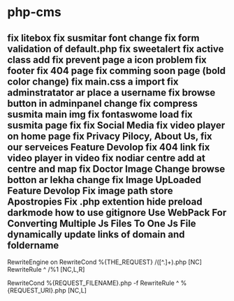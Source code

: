 # php-cms
fix litebox
fix susmitar font change
fix form validation of default.php 
fix sweetalert
fix active class add
fix prevent  page a icon problem
fix footer 
fix 404 page
fix comming soon page (bold color change)
fix main.css a import
fix adminstratator ar place a username
fix browse button in adminpanel change
fix compress susmita  main img
fix fontaswome load
fix susmita page fix
fix Social Media 
fix video player on home page 
fix Privacy Pilocy, About Us,
fix our serveices Feature Devolop
fix 404 link 
fix video player in video
fix nodiar centre add at centre and map
fix Doctor Image Change
browse botton ar lekha change
fix Image UpLoaded Feature Devolop
Fix image path store
Apostropies Fix
.php extention hide 
preload
darkmode
how to use gitignore
Use WebPack For Converting Multiple Js Files To One Js File 
dynamically update links of domain and foldername
--------------------------------------------
RewriteEngine on
RewriteCond %{THE_REQUEST} /([^.]+)\.php [NC]
RewriteRule ^ /%1 [NC,L,R]

RewriteCond %{REQUEST_FILENAME}.php -f
RewriteRule ^ %{REQUEST_URI}.php [NC,L]

